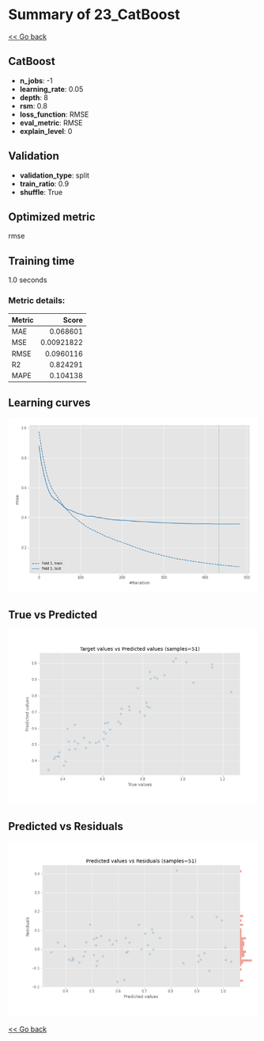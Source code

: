 # Summary of 23_CatBoost

[<< Go back](../README.md)


## CatBoost
- **n_jobs**: -1
- **learning_rate**: 0.05
- **depth**: 8
- **rsm**: 0.8
- **loss_function**: RMSE
- **eval_metric**: RMSE
- **explain_level**: 0

## Validation
 - **validation_type**: split
 - **train_ratio**: 0.9
 - **shuffle**: True

## Optimized metric
rmse

## Training time

1.0 seconds

### Metric details:
| Metric   |      Score |
|:---------|-----------:|
| MAE      | 0.068601   |
| MSE      | 0.00921822 |
| RMSE     | 0.0960116  |
| R2       | 0.824291   |
| MAPE     | 0.104138   |



## Learning curves
![Learning curves](learning_curves.png)
## True vs Predicted

![True vs Predicted](true_vs_predicted.png)


## Predicted vs Residuals

![Predicted vs Residuals](predicted_vs_residuals.png)



[<< Go back](../README.md)
